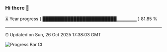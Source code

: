 ### Hi there 👋

⏳ Year progress { ████████████████████████▁▁▁▁▁▁ } 81.85 %

---

⏰ Updated on Sun, 26 Oct 2025 17:38:03 GMT

![Progress Bar CI](https://github.com/IshwaranRudhara/GIT-ACTION/workflows/Progress%20Bar%20CI/badge.svg)
